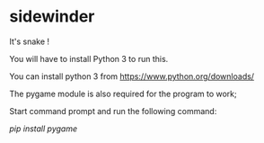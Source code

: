 # sidewinder
It's snake !

You will have to install Python 3 to run this.

You can install python 3 from https://www.python.org/downloads/

The pygame module is also required for the program to work;

Start command prompt and run the following command:

*pip install pygame*
